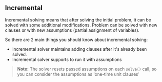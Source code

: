 ## Incremental

Incremental solving means that after solving the initial problem, it can be solved
with some additional modifications. Problem can be solved with new clauses
or with new assumptions (partial assignment of variables).

So there are 2 main things you should know about incremental solving:
- Incremental solver maintains adding clauses after it's already been solved.
- Incremental solver supports to run it with assumptions

> **Note:** The solver resets passed assumptions on each `solve()` call,
> so you can consider the assumptions as 'one-time unit clauses'
